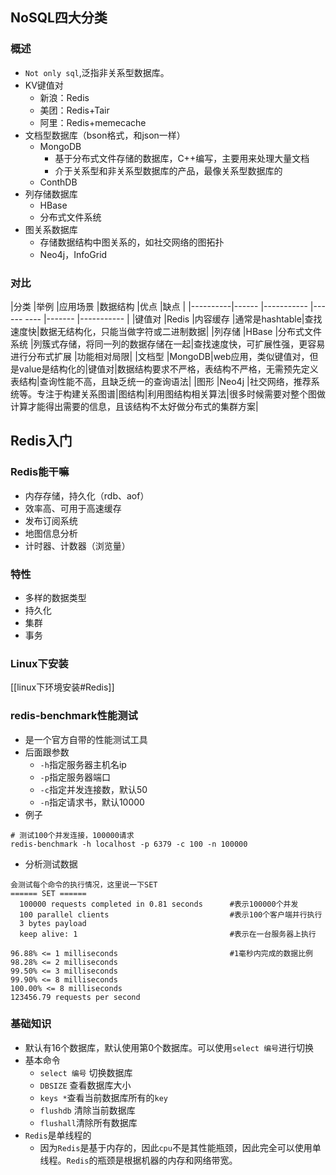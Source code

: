 ## NoSQL四大分类
### 概述
- `Not only sql`,泛指非关系型数据库。
- KV键值对
	- 新浪：Redis
	- 美团：Redis+Tair
	- 阿里：Redis+memecache
- 文档型数据库（bson格式，和json一样）
	- MongoDB
		- 基于分布式文件存储的数据库，C++编写，主要用来处理大量文档
		- 介于关系型和非关系型数据库的产品，最像关系型数据库的
	- ConthDB
- 列存储数据库
	- HBase
	- 分布式文件系统
- 图关系数据库
	- 存储数据结构中图关系的，如社交网络的图拓扑
	- Neo4j，InfoGrid

### 对比
|分类			|举例			|应用场景							|数据结构			|优点				|缺点				|
|----------|------		|-----------				|------	----		|-------		|-----------		|
|键值对	|Redis			|内容缓存					|通常是hashtable|查找速度快|数据无结构化，只能当做字符或二进制数据|
|列存储	|HBase		|分布式文件系统		|列簇式存储，将同一列的数据存储在一起|查找速度快，可扩展性强，更容易进行分布式扩展					|功能相对局限|
|文档型	|MongoDB|web应用，类似键值对，但是value是结构化的|键值对|数据结构要求不严格，表结构不严格，无需预先定义表结构|查询性能不高，且缺乏统一的查询语法|
|图形		|Neo4j			|社交网络，推荐系统等。专注于构建关系图谱|图结构|利用图结构相关算法|很多时候需要对整个图做计算才能得出需要的信息，且该结构不太好做分布式的集群方案|

## Redis入门
 ### Redis能干嘛
- 内存存储，持久化（rdb、aof）
- 效率高、可用于高速缓存
- 发布订阅系统
- 地图信息分析
- 计时器、计数器（浏览量）

### 特性
- 多样的数据类型
- 持久化
- 集群
- 事务

### Linux下安装
[[linux下环境安装#Redis]]

### redis-benchmark性能测试
- 是一个官方自带的性能测试工具
- 后面跟参数
	- `-h`指定服务器主机名ip
	- `-p`指定服务器端口
	- `-c`指定并发连接数，默认50
	- `-n`指定请求书，默认10000
- 例子
```
# 测试100个并发连接，100000请求
redis-benchmark -h localhost -p 6379 -c 100 -n 100000
```
- 分析测试数据

```
会测试每个命令的执行情况，这里说一下SET
====== SET ======
  100000 requests completed in 0.81 seconds      #表示100000个并发
  100 parallel clients                           #表示100个客户端并行执行
  3 bytes payload
  keep alive: 1                                  #表示在一台服务器上执行

96.88% <= 1 milliseconds                         #1毫秒内完成的数据比例
98.28% <= 2 milliseconds
99.50% <= 3 milliseconds
99.90% <= 8 milliseconds
100.00% <= 8 milliseconds
123456.79 requests per second

```

### 基础知识
- 默认有16个数据库，默认使用第0个数据库。可以使用`select 编号`进行切换
- 基本命令
	- `select 编号` 切换数据库
	- `DBSIZE` 查看数据库大小
	- `keys *`查看当前数据库所有的`key`
	- `flushdb` 清除当前数据库
	- `flushall`清除所有数据库
- `Redis`是单线程的
	- 因为`Redis`是基于内存的，因此`cpu`不是其性能瓶颈，因此完全可以使用单线程。`Redis`的瓶颈是根据机器的内存和网络带宽。










